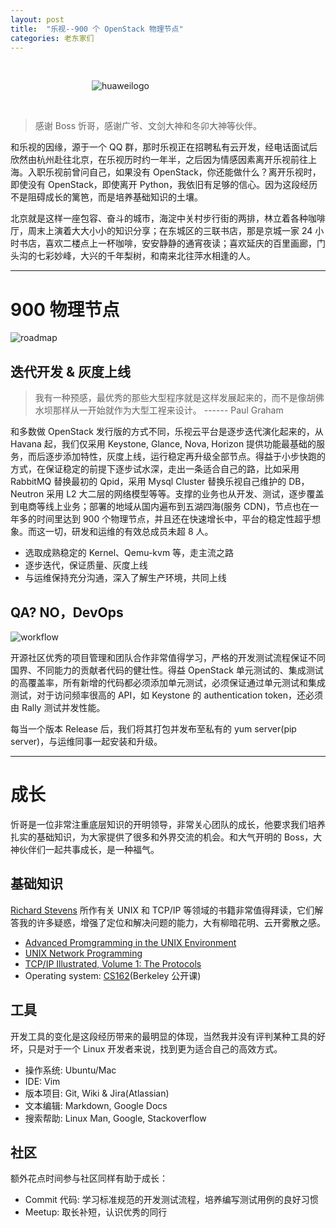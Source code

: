 ```yaml
---
layout: post
title:  "乐视--900 个 OpenStack 物理节点"
categories: 老东家们
---
```

&nbsp;&nbsp;&nbsp;

&nbsp;&nbsp;&nbsp;&nbsp;&nbsp;&nbsp;&nbsp;&nbsp;&nbsp;&nbsp;&nbsp;&nbsp;&nbsp;&nbsp;&nbsp;&nbsp;&nbsp;&nbsp;&nbsp;&nbsp;&nbsp;&nbsp;&nbsp;&nbsp;&nbsp;&nbsp;&nbsp;&nbsp;&nbsp;&nbsp;&nbsp;&nbsp;&nbsp;![huaweilogo](http://7xp2eu.com1.z0.glb.clouddn.com/letv_log.jpg?imageView2/1/w/400/h/200/q/100)

&nbsp;&nbsp;&nbsp;

> 感谢 Boss 忻哥，感谢广爷、文剑大神和冬卯大神等伙伴。

和乐视的因缘，源于一个 QQ 群，那时乐视正在招聘私有云开发，经电话面试后欣然由杭州赴往北京，在乐视历时约一年半，之后因为情感因素离开乐视前往上海。入职乐视前曾问自己，如果没有 OpenStack，你还能做什么？离开乐视时，即使没有 OpenStack，即使离开 Python，我依旧有足够的信心。因为这段经历不是阻碍成长的篱笆，而是培养基础知识的土壤。

北京就是这样一座包容、奋斗的城市，海淀中关村步行街的两排，林立着各种咖啡厅，周末上演着大大小小的知识分享；在东城区的三联书店，那是京城一家 24 小时书店，喜欢二楼点上一杯咖啡，安安静静的通宵夜读；喜欢延庆的百里画廊，门头沟的七彩妙峰，大兴的千年梨树，和南来北往萍水相逢的人。

----------------------------

# 900 物理节点

![roadmap](http://7xp2eu.com1.z0.glb.clouddn.com/letv%20roadmap.png)

## 迭代开发 & 灰度上线

> 我有一种预感，最优秀的那些大型程序就是这样发展起来的，而不是像胡佛水坝那样从一开始就作为大型工裎来设计。   ------ Paul Graham

和多数做 OpenStack 发行版的方式不同，乐视云平台是逐步迭代演化起来的，从 Havana 起，我们仅采用 Keystone, Glance, Nova, Horizon 提供功能最基础的服务，而后逐步添加特性，灰度上线，运行稳定再升级全部节点。得益于小步快跑的方式，在保证稳定的前提下逐步试水深，走出一条适合自己的路，比如采用 RabbitMQ 替换最初的 Qpid，采用 Mysql Cluster 替换乐视自己维护的 DB，Neutron 采用 L2 大二层的网络模型等等。支撑的业务也从开发、测试，逐步覆盖到电商等线上业务；部署的地域从国内遍布到五湖四海(服务 CDN)，节点也在一年多的时间里达到 900 个物理节点，并且还在快速增长中，平台的稳定性超乎想象。而这一切，研发和运维的有效总成员未超 8 人。

- 选取成熟稳定的 Kernel、Qemu-kvm 等，走主流之路
- 逐步迭代，保证质量、灰度上线
- 与运维保持充分沟通，深入了解生产环境，共同上线

## QA? NO，DevOps

![workflow](http://7xp2eu.com1.z0.glb.clouddn.com/workflow.png)

开源社区优秀的项目管理和团队合作非常值得学习，严格的开发测试流程保证不同国界、不同能力的贡献者代码的健壮性。得益 OpenStack 单元测试的、集成测试的高覆盖率，所有新增的代码都必须添加单元测试，必须保证通过单元测试和集成测试，对于访问频率很高的 API，如 Keystone 的 authentication token，还必须由 Rally 测试并发性能。

每当一个版本 Release 后，我们将其打包并发布至私有的 yum server(pip server)，与运维同事一起安装和升级。

-----------------------------

# 成长

忻哥是一位非常注重底层知识的开明领导，非常关心团队的成长，他要求我们培养扎实的基础知识，为大家提供了很多和外界交流的机会。和大气开明的 Boss，大神伙伴们一起共事成长，是一种福气。

## 基础知识

[Richard Stevens](https://en.wikipedia.org/wiki/W._Richard_Stevens) 所作有关 UNIX 和 TCP/IP 等领域的书籍非常值得拜读，它们解答我的许多疑惑，增强了定位和解决问题的能力，大有柳暗花明、云开雾散之感。

- [Advanced Promgramming in the UNIX Environment](https://en.wikipedia.org/wiki/Advanced_Programming_in_the_Unix_Environment)
- [UNIX Network Programming](https://en.wikipedia.org/wiki/UNIX_Network_Programming)
- [TCP/IP Illustrated, Volume 1: The Protocols](https://en.wikipedia.org/wiki/TCP/IP_Illustrated)
- Operating system: [CS162](https://cs162.eecs.berkeley.edu/)(Berkeley 公开课)

## 工具

开发工具的变化是这段经历带来的最明显的体现，当然我并没有评判某种工具的好坏，只是对于一个 Linux 开发者来说，找到更为适合自己的高效方式。

- 操作系统: Ubuntu/Mac
- IDE: Vim
- 版本项目: Git, Wiki & Jira(Atlassian)
- 文本编辑: Markdown, Google Docs
- 搜索帮助: Linux Man, Google, Stackoverflow

## 社区

额外花点时间参与社区同样有助于成长：

- Commit 代码: 学习标准规范的开发测试流程，培养编写测试用例的良好习惯
- Meetup: 取长补短，认识优秀的同行
